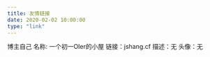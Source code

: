 ```yaml
---
title: 友情链接
date: 2020-02-02 10:00:00
type: "link"
---
```

博主自己
名称: 一个初一OIer的小屋
链接：jshang.cf
描述：无
头像：无
      
